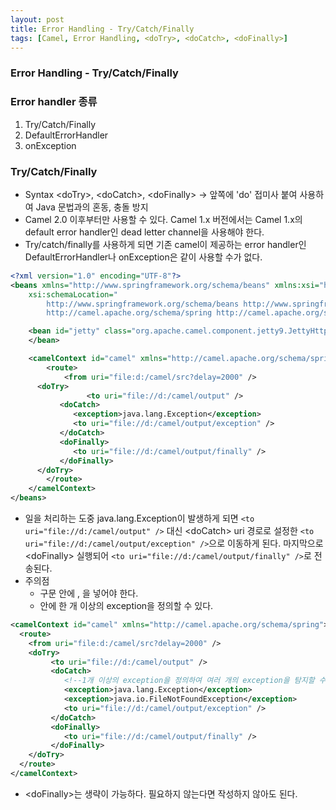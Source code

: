 ```yaml
---
layout: post
title: Error Handling - Try/Catch/Finally
tags: [Camel, Error Handling, <doTry>, <doCatch>, <doFinally>]
---
```


### Error Handling - Try/Catch/Finally

### Error handler 종류
1. Try/Catch/Finally
2. DefaultErrorHandler
3. onException

### Try/Catch/Finally
* Syntax
\<doTry>, \<doCatch>, \<doFinally>
→ 앞쪽에 'do' 접미사 붙여 사용하여 Java 문법과의 혼동, 충돌 방지
* Camel 2.0 이후부터만 사용할 수 있다. Camel 1.x 버전에서는 Camel 1.x의 default error handler인 dead letter channel을 사용해야 한다.
* Try/catch/finally를 사용하게 되면 기존 camel이 제공하는 error handler인 DefaultErrorHandler나 onException은 같이 사용할 수가 없다.

```xml
<?xml version="1.0" encoding="UTF-8"?>
<beans xmlns="http://www.springframework.org/schema/beans" xmlns:xsi="http://www.w3.org/2001/XMLSchema-instance"
 	xsi:schemaLocation="
        http://www.springframework.org/schema/beans http://www.springframework.org/schema/beans/spring-beans-2.5.xsd
        http://camel.apache.org/schema/spring http://camel.apache.org/schema/spring/camel-spring.xsd">

	<bean id="jetty" class="org.apache.camel.component.jetty9.JettyHttpComponent9">
	</bean>

 	<camelContext id="camel" xmlns="http://camel.apache.org/schema/spring"> 	
		<route>
			<from uri="file:d:/camel/src?delay=2000" />
      <doTry>
			     <to uri="file://d:/camel/output" />
           <doCatch>
              <exception>java.lang.Exception</exception>
              <to uri="file://d:/camel/output/exception" />
           </doCatch>
           <doFinally>
              <to uri="file://d:/camel/output/finally" />
           </doFinally>
      </doTry>
		</route>
	</camelContext>
</beans>
```

* 일을 처리하는 도중 java.lang.Exception이 발생하게 되면 ```<to uri="file://d:/camel/output" />``` 대신 \<doCatch> uri 경로로 설정한 ```<to uri="file://d:/camel/output/exception" />```으로 이동하게 된다. 마지막으로 \<doFinally> 실행되어 ```<to uri="file://d:/camel/output/finally" />```로 전송된다.
* 주의점
  * <doTry> 구문 안에 <doCatch>, <doFinally>을 넣어야 한다.
  * <doCatch> 안에 한 개 이상의 exception을 정의할 수 있다.

```xml
<camelContext id="camel" xmlns="http://camel.apache.org/schema/spring"> 	
  <route>
    <from uri="file:d:/camel/src?delay=2000" />
    <doTry>
         <to uri="file://d:/camel/output" />
         <doCatch>
            <!--1개 이상의 exception을 정의하여 여러 개의 exception을 탐지할 수 있도록 설정 가능 -->
            <exception>java.lang.Exception</exception>
            <exception>java.io.FileNotFoundException</exception>
            <to uri="file://d:/camel/output/exception" />
         </doCatch>
         <doFinally>
            <to uri="file://d:/camel/output/finally" />
         </doFinally>
    </doTry>
  </route>
</camelContext>
```

* \<doFinally>는 생략이 가능하다. 필요하지 않는다면 작성하지 않아도 된다.
